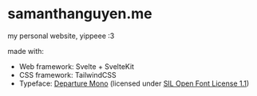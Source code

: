# samanthanguyen.me

my personal website, yippeee :3

made with:
 - Web framework: Svelte + SvelteKit
 - CSS framework: TailwindCSS
 - Typeface: [Departure Mono](https://github.com/rektdeckard/departure-mono) (licensed under [SIL Open Font License 1.1](./static/fonts/LICENSE))
